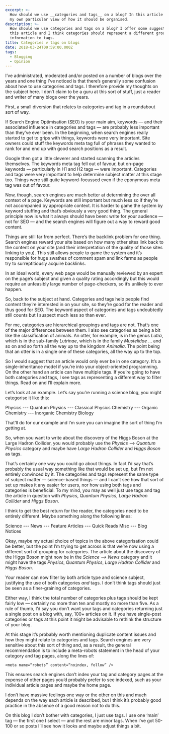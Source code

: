 ```yaml
---
excerpt: >-
  How should we use __categories and tags__ on a blog? In this article I present
  my own particular view of how it should be organised.
description: >-
  How should we use categories and tags on a blog? I offer some suggestions in
  this article and I think categories should represent a different grouping of
  information to tags.
title: Categories v tags on blogs
date: 2018-03-24T09:59:00.000Z
tags:
  - Blogging
  - Opinion
---
```

I’ve administrated, moderated and/or posted on a number of blogs over the years and one thing I’ve noticed is that there’s generally some confusion about how to use categories and tags. I therefore provide my thoughts on the subject here. I don’t claim to be a guru at this sort of stuff, just a reader and writer of many blogs over the years.

First, a small diversion that relates to categories and tag in a roundabout sort of way. 

If Search Engine Optimisation (SEO) is your main aim, keywords — and their associated influence in categories and tags — are probably less important than they’ve ever been. In the beginning, when search engines really started to get to grips with things, keywords were very important. Site owners could stuff the keywords meta tag full of phrases they wanted to rank for and end up with good search positions as a result.

Google then got a little cleverer and started scanning the articles themselves. The keywords meta tag fell out of favour, but on-page keywords — particularly in H1 and H2 tags — were important. Categories and tags were very important to help determine subject matter at this stage too. Things were still quite keyword-focussed even if the eponymous meta tag was out of favour. 

Now, though, search engines are much better at determining the over all context of a page. Keywords are still important but much less so if they’re not accompanied by appropriate context. It is harder to game the system by keyword stuffing and that’s obviously a very good thing. The general principle now is what it always should have been: write for your audience — not for SEO — and the search engines will figure out a way to reward good content.

Things are still far from perfect. There’s the backlink problem for one thing. Search engines reward your site based on how many other sites link back to the content on your site (and their interpretation of the quality of those sites linking to you). This still allows people to game the system and it’s responsible for huge swathes of comment spam and link farms as people try to surreptitiously acquire backlinks.

In an ideal world, every web page would be manually reviewed by an expert on the page’s subject and given a quality rating accordingly but this would require an unfeasibly large number of page-checkers, so it’s unlikely to ever happen. 

So, back to the subject at hand. Categories and tags help people find content they’re interested in on your site, so they’re good for the reader and thus good for SEO. The keyword aspect of categories and tags undoubtedly still counts but I suspect much less so than ever.

For me, categories are hierarchical groupings and tags are not. That’s one of the major differences between them. I also see categories as being a bit like the classification of animals. An otter, for example, is in the genus _Lutra_, which is in the sub-family _Lutrinae_, which is in the family _Mustelidae_ … and so on and so forth all the way up to the kingdom _Animalia_. The point being that an otter is in a single one of these categories, all the way up to the top.

So I would suggest that an article would only ever be in one category. It’s a single-inheritance model if you’re into your object-oriented programming. On the other hand an article can have multiple tags. If you’re going to have both categories and tags, I see tags as representing a different way to filter things. Read on and I’ll explain more.

Let’s look at an example. Let’s say you’re running a science blog, you might categorise it like this:

  Physics
  --- Quantum Physics
  --- Classical Physics
  Chemistry
  --- Organic Chemistry
  --- Inorganic Chemistry
  Biology

That’ll do for our example and I’m sure you can imagine the sort of thing I’m getting at.

So, when you want to write about the discovery of the Higgs Boson at the Large Hadron Collider, you would probably use the _Physics_ —\> _Quantum Physics_ category and maybe have _Large Hadron Collider_ and _Higgs Boson_ as tags.

That’s certainly one way you could go about things. In fact I’d say that’s probably the usual way something like that would be set up, but I’m not entirely convinced by it. The categories and tags represent the same type of subject matter — science-based things — and I can’t see how that sort of set up makes it any easier for users, nor how using both tags and categories is beneficial. To my mind, you may as well just use tags and tag the article in question with _Physics_, _Quantum Physics_, _Large Hadron Collider_ and _Higgs Boson_.

I think to get the best return for the reader, the categories need to be entirely different. Maybe something along the following lines:

  Science
  --- News
  --- Feature Articles
  --- Quick Reads
  Misc
  --- Blog Notices

Okay, maybe my actual choice of topics in the above categorisation could be better, but the point I’m trying to get across is that we’re now using a different sort of grouping for categories. The article about the discovery of the Higgs Boson might now be in the _Science_ —\> _News_ category and it might have the tags _Physics_, _Quantum Physics_, _Large Hadron Collider_ and _Higgs Boson_.

Your reader can now filter by both article type and science subject, justifying the use of both categories _and_ tags. I don’t think tags should just be seen as a finer-graining of categories.

Either way, I think the total number of categories plus tags should be kept fairly low —  certainly no more than ten and mostly no more than five. As a rule of thumb, I’d say you don’t want your tags and categories returning just a single post on a blog with, say, 100+ articles on it. If you have single-post categories or tags at this point it might be advisable to rethink the structure of your blog.

At this stage it’s probably worth mentioning duplicate content issues and how they might relate to categories and tags. Search engines are very sensitive about this sort of thing and, as a result, the general recommendation is to include a meta-robots statement in the head of your category and tag pages, along the lines of:

`<meta name=“robots” content=“noindex, follow” />`

This ensures search engines don’t index your tag and category pages at the expense of other pages you’d probably prefer to see indexed, such as your individual article pages and maybe the home page. 

I don’t have massive feelings one way or the other on this and much depends on the way each article is described, but I think it’s probably good practice in the absence of a good reason not to do this.

On this blog I don’t bother with categories, I just use tags. I use one ‘main’ tag — the first one I select — and the rest are minor tags. When I’ve got 50-100 or so posts I’ll see how it looks and maybe adjust things a bit. 

